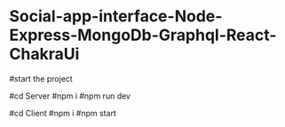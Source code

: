 # Social-app-interface-Node-Express-MongoDb-Graphql-React-ChakraUi


#start the project

#cd Server
#npm i
#npm run dev

#cd Client
#npm i
#npm start
